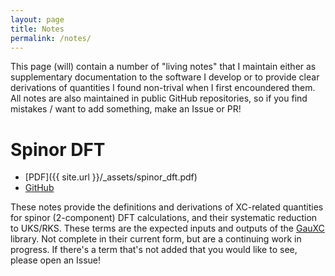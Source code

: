 ```yaml
---
layout: page
title: Notes
permalink: /notes/
---
```


This page (will) contain a number of "living notes" that I maintain either
as supplementary documentation to the software I develop or to provide clear
derivations of quantities I found non-trival when I first encoundered them.
All notes are also maintained in public GitHub repositories, so if you find
mistakes / want to add something, make an Issue or PR!

# Spinor DFT 
- [PDF]({{ site.url  }}/_assets/spinor_dft.pdf)
- [GitHub](https://github.com/wavefunction91/DFTNotes)

These notes provide the definitions and derivations of XC-related quantities for
spinor (2-component) DFT calculations, and their systematic reduction to UKS/RKS.
These terms are the expected inputs and outputs of the [GauXC](https://github.com/wavefunction91/GauXC) library.
Not complete in their current form, but are a continuing work in progress. If
there's a term that's not added that you would like to see, please open an
Issue!

